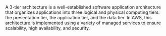 A 3-tier architecture is a well-established software application architecture that organizes applications into three logical and physical computing tiers: the presentation tier, the application tier, and the data tier. In AWS, this architecture is implemented using a variety of managed services to ensure scalability, high availability, and security.
